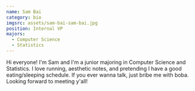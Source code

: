 ```yaml
---
name: Sam Bai
category: bio
imgsrc: assets/sam-bai-sam-bai.jpg
position: Internal VP
majors:
  - Computer Science
  - Statistics
---
```

Hi everyone! I'm Sam and I'm a junior majoring in Computer Science and Statistics. I love running, aesthetic notes, and pretending I have a good eating/sleeping schedule. If you ever wanna talk, just bribe me with boba. Looking forward to meeting y'all!